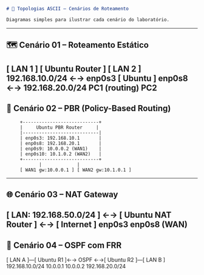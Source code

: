 ```markdown
# 🧱 Topologias ASCII – Cenários de Roteamento

Diagramas simples para ilustrar cada cenário do laboratório.
```
---

## 🗺️ Cenário 01 – Roteamento Estático
[ LAN 1 ] [ Ubuntu Router ] [ LAN 2 ] 192.168.10.0/24 ←→ enp0s3 [ Ubuntu ] enp0s8 ←→ 192.168.20.0/24 PC1 (routing) PC2
---
## 🧭 Cenário 02 – PBR (Policy-Based Routing)
         +----------------------------+
         |     Ubuntu PBR Router     |
         |----------------------------|
         | enp0s3: 192.168.10.1       |
         | enp0s8: 192.168.20.1       |
         | enp0s9: 10.0.0.2 (WAN1)    |
         | enp0s10: 10.1.0.2 (WAN2)   |
         +----------------------------+
                |             |
         [ WAN1 gw:10.0.0.1 ] [ WAN2 gw:10.1.0.1 ]
---

## 🌐 Cenário 03 – NAT Gateway
[ LAN: 192.168.50.0/24 ] ←→ [ Ubuntu NAT Router ] ←→ [ Internet ] enp0s3 enp0s8 (WAN)
---

## 📡 Cenário 04 – OSPF com FRR
[ LAN A ]—[ Ubuntu R1 ]←→ OSPF ←→[ Ubuntu R2 ]—[ LAN B ] 192.168.10.0/24 10.0.0.1 10.0.0.2 192.168.20.0/24

